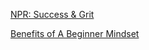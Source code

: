 [NPR: Success & Grit](http://www.npr.org/2016/05/01/476346709/forget-talent-success-comes-from-grit)  

[Benefits of A Beginner Mindset](https://www.fastcompany.com/3056552/lessons-learned/how-teaching-soft-skills-at-my-coding-bootcamp-improved-diversity)

